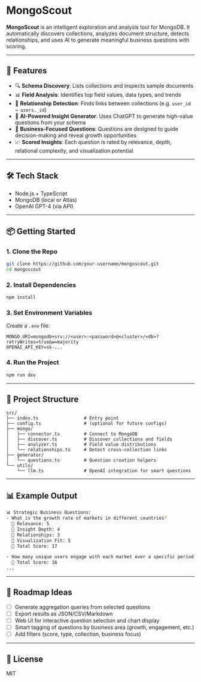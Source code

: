 # MongoScout

**MongoScout** is an intelligent exploration and analysis tool for MongoDB. It automatically discovers collections, analyzes document structure, detects relationships, and uses AI to generate meaningful business questions with scoring.

---

## 🚀 Features

* 🔍 **Schema Discovery**: Lists collections and inspects sample documents
* 📊 **Field Analysis**: Identifies top field values, data types, and trends
* 🔗 **Relationship Detection**: Finds links between collections (e.g. `user_id → users._id`)
* 🤖 **AI-Powered Insight Generator**: Uses ChatGPT to generate high-value questions from your schema
* 🧠 **Business-Focused Questions**: Questions are designed to guide decision-making and reveal growth opportunities
* 📈 **Scored Insights**: Each question is rated by relevance, depth, relational complexity, and visualization potential

---

## 🛠 Tech Stack

* Node.js + TypeScript
* MongoDB (local or Atlas)
* OpenAI GPT-4 (via API)

---

## 📦 Getting Started

### 1. Clone the Repo

```bash
git clone https://github.com/your-username/mongoscout.git
cd mongoscout
```

### 2. Install Dependencies

```bash
npm install
```

### 3. Set Environment Variables

Create a `.env` file:

```env
MONGO_URI=mongodb+srv://<user>:<password>@<cluster>/<db>?retryWrites=true&w=majority
OPENAI_API_KEY=sk-...
```

### 4. Run the Project

```bash
npm run dev
```

---

## 📂 Project Structure

```
src/
├── index.ts                 # Entry point
├── config.ts                # (optional for future configs)
├── mongo/
│   ├── connector.ts         # Connect to MongoDB
│   ├── discover.ts          # Discover collections and fields
│   ├── analyzer.ts          # Field value distributions
│   └── relationships.ts     # Detect cross-collection links
├── generator/
│   └── questions.ts         # Question creation helpers
└── utils/
    └── llm.ts               # OpenAI integration for smart questions
```

---

## 📊 Example Output

```bash
📊 Strategic Business Questions:
- What is the growth rate of markets in different countries?
  🔹 Relevance: 5
  🔹 Insight Depth: 4
  🔹 Relationships: 3
  🔹 Visualization Fit: 5
  🔸 Total Score: 17

- How many unique users engage with each market over a specific period?
  🔹 Total Score: 16
...
```

---

## 📌 Roadmap Ideas

* [ ] Generate aggregation queries from selected questions
* [ ] Export results as JSON/CSV/Markdown
* [ ] Web UI for interactive question selection and chart display
* [ ] Smart tagging of questions by business area (growth, engagement, etc.)
* [ ] Add filters (score, type, collection, business focus)

---

## 📃 License

MIT
